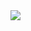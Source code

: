 <img src="https://capsule-render.vercel.app/api?type=slicec&color=auto&height=300&section=header&text=Doyoung%20render&fontSize=90" />
